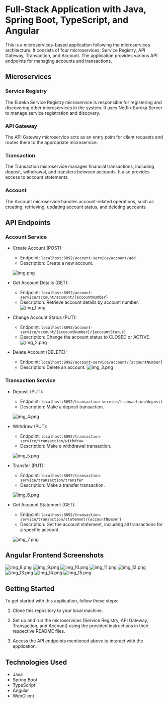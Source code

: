# Full-Stack Application with Java, Spring Boot, TypeScript, and Angular

This is a microservices-based application following the microservices architecture. It consists of four microservices: Service Registry, API Gateway, Transaction, and Account. The application provides various API endpoints for managing accounts and transactions.

## Microservices
### Service Registry
The Eureka Service Registry microservice is responsible for registering and discovering other microservices in the system. It uses Netflix Eureka Server to manage service registration and discovery.

### API Gateway
   The API Gateway microservice acts as an entry point for client requests and routes them to the appropriate microservice.

### Transaction
   The Transaction microservice manages financial transactions, including deposit, withdrawal, and transfers between accounts. It also provides access to account statements.

### Account
   The Account microservice handles account-related operations, such as creating, retrieving, updating account status, and deleting accounts.

## API Endpoints
### Account Service

- Create Account (POST):
   - Endpoint: `localhost:8092/account-service/account/add`
   - Description: Create a new account.
  
  ![img.png](img.png)


- Get Account Details (GET):
   - Endpoint: `localhost:8092/account-service/account/account/{accountNumber}`
   - Description: Retrieve account details by account number.
  ![img_1.png](img_1.png)

- Change Account Status (PUT):
   - Endpoint: `localhost:8092/account-service/account/{accountNumber}/{accountStatus}`
   - Description: Change the account status to CLOSED or ACTIVE.
  ![img_2.png](img_2.png)

- Delete Account (DELETE):
   - Endpoint: `localhost:8092/account-service/account/{accountNumber}`
   - Description: Delete an account.
  ![img_3.png](img_3.png)

### Transaction Service

- Deposit (PUT):
   - Endpoint: `localhost:8092/transaction-service/transaction/deposit`
   - Description: Make a deposit transaction.
  
  ![img_4.png](img_4.png)

- Withdraw (PUT):
   - Endpoint: `localhost:8092/transaction-service/transaction/withdraw`
   - Description: Make a withdrawal transaction.
  
  ![img_5.png](img_5.png)

- Transfer (PUT):
   - Endpoint: `localhost:8092/transaction-service/transaction/transfer`
   - Description: Make a transfer transaction.
  
  ![img_6.png](img_6.png)

- Get Account Statement (GET):
   - Endpoint: `localhost:8092/transaction-service/transaction/statement/{accountNumber}`
   - Description: Get the account statement, including all transactions for a specific account.

  ![img_7.png](img_7.png)


## Angular Frontend Screenshots

![img_8.png](img_8.png)
![img_9.png](img_9.png)
![img_10.png](img_10.png)
![img_11.png](img_11.png)
![img_12.png](img_12.png)
![img_13.png](img_13.png)
![img_14.png](img_14.png)
![img_15.png](img_15.png)


## Getting Started

To get started with this application, follow these steps:

1. Clone this repository to your local machine.

2. Set up and run the microservices (Service Registry, API Gateway, Transaction, and Account) using the provided instructions in their respective README files.

3. Access the API endpoints mentioned above to interact with the application.

## Technologies Used

- Java
- Spring Boot
- TypeScript
- Angular
- WebClient
